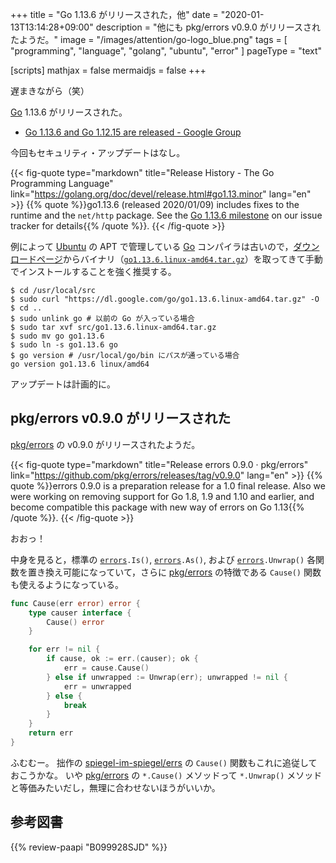 +++
title = "Go 1.13.6 がリリースされた，他"
date =  "2020-01-13T13:14:28+09:00"
description = "他にも pkg/errors v0.9.0 がリリースされたようだ。"
image = "/images/attention/go-logo_blue.png"
tags  = [ "programming", "language", "golang", "ubuntu", "error" ]
pageType = "text"

[scripts]
  mathjax = false
  mermaidjs = false
+++

遅まきながら（笑）

[Go] 1.13.6 がリリースされた。

- [Go 1.13.6 and Go 1.12.15 are released - Google Group](https://groups.google.com/forum/#!topic/golang-announce/RLFrcJ_FZZs)

今回もセキュリティ・アップデートはなし。

{{< fig-quote type="markdown" title="Release History - The Go Programming Language" link="https://golang.org/doc/devel/release.html#go1.13.minor" lang="en" >}}
{{% quote %}}go1.13.6 (released 2020/01/09) includes fixes to the runtime and the `net/http` package. See the [Go 1.13.6 milestone](https://github.com/golang/go/issues?q=milestone%3AGo1.13.6+label%3ACherryPickApproved) on our issue tracker for details{{% /quote %}}.
{{< /fig-quote >}}

例によって [Ubuntu] の APT で管理している [Go] コンパイラは古いので，[ダウンロードページ](https://golang.org/dl/ "Downloads - The Go Programming Language")からバイナリ（[`go1.13.6.linux-amd64.tar.gz`](https://dl.google.com/go/go1.13.6.linux-amd64.tar.gz)）を取ってきて手動でインストールすることを強く推奨する。

```text
$ cd /usr/local/src
$ sudo curl "https://dl.google.com/go/go1.13.6.linux-amd64.tar.gz" -O
$ cd ..
$ sudo unlink go # 以前の Go が入っている場合
$ sudo tar xvf src/go1.13.6.linux-amd64.tar.gz
$ sudo mv go go1.13.6
$ sudo ln -s go1.13.6 go
$ go version # /usr/local/go/bin にパスが通っている場合
go version go1.13.6 linux/amd64
```

アップデートは計画的に。

[Go]: https://go.dev/
[Go 言語]: https://golang.org/ "The Go Programming Language"
[Ubuntu]: https://www.ubuntu.com/ "The leading operating system for PCs, IoT devices, servers and the cloud | Ubuntu"

## pkg/errors v0.9.0 がリリースされた

[pkg/errors] の v0.9.0 がリリースされたようだ。

{{< fig-quote type="markdown" title="Release errors 0.9.0 · pkg/errors" link="https://github.com/pkg/errors/releases/tag/v0.9.0" lang="en" >}}
{{% quote %}}errors 0.9.0 is a preparation release for a 1.0 final release. Also we were working on removing support for Go 1.8, 1.9 and 1.10 and earlier, and become compatible this package with new way of errors on Go 1.13{{% /quote %}}.
{{< /fig-quote >}}

おおっ！

中身を見ると，標準の  [`errors`]`.Is()`, [`errors`]`.As()`, および [`errors`]`.Unwrap()` 各関数を置き換え可能になっていて，さらに [pkg/errors] の特徴である `Cause()` 関数も使えるようになっている。

```go
func Cause(err error) error {
    type causer interface {
        Cause() error
    }

    for err != nil {
        if cause, ok := err.(causer); ok {
            err = cause.Cause()
        } else if unwrapped := Unwrap(err); unwrapped != nil {
            err = unwrapped
        } else {
            break
        }
    }
    return err
}
```

ふむむー。
拙作の [spiegel-im-spiegel/errs] の `Cause()` 関数もこれに追従しておこうかな。
いや [pkg/errors] の `*.Cause()` メソッドって `*.Unwrap()` メソッドと等価みたいだし，無理に合わせないほうがいいか。

[pkg/errors]: https://github.com/pkg/errors "pkg/errors: Simple error handling primitives"
[spiegel-im-spiegel/errs]: https://github.com/spiegel-im-spiegel/errs "spiegel-im-spiegel/errs: Error handling for Golang"
[`errors`]: https://golang.org/pkg/errors/ "errors - The Go Programming Language"

## 参考図書

{{% review-paapi "B099928SJD" %}} <!-- プログラミング言語Go -->
